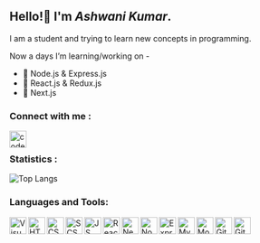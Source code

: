 ## Hello!👋 I'm _Ashwani Kumar_.

I am a student and trying to learn new concepts in programming.

Now a days I’m learning/working on -

- 🌱 Node.js & Express.js
- 🌱 React.js & Redux.js
- 🌱 Next.js

### Connect with me :
[<img align="left" alt="codeSTACKr | LinkedIn" width="30px" src="https://cdn.jsdelivr.net/gh/devicons/devicon/icons/linkedin/linkedin-original.svg" />](https://www.linkedin.com/in/ashwani-kumar-0578891bb/)

<br />

### Statistics :

![Top Langs](https://github-readme-stats.vercel.app/api/top-langs/?username=ashwani422&layout=compact&langs_count=10&theme=dracula)

### Languages and Tools:

[<img align="left" alt="Visual Studio Code" width="30px" src="https://cdn.jsdelivr.net/gh/devicons/devicon/icons/vscode/vscode-original.svg" />](https://code.visualstudio.com/)

[<img align="left" alt="HTML5" width="30px" src="https://cdn.jsdelivr.net/gh/devicons/devicon/icons/html5/html5-original.svg" />](https://html.com/)

[<img align="left" alt="CSS" width="30px" src="https://cdn.jsdelivr.net/gh/devicons/devicon/icons/css3/css3-original.svg" />](https://en.wikipedia.org/wiki/CSS)

[<img align="left" alt="SCSS" width="30px" src="https://cdn.jsdelivr.net/gh/devicons/devicon/icons/sass/sass-original.svg" />](https://sass-lang.com/)

[<img align="left" alt="JS" width="30px" src="https://cdn.jsdelivr.net/gh/devicons/devicon/icons/javascript/javascript-original.svg" />](https://www.javascript.com/)

[<img align="left" alt="ReactJS" width="30px" src="https://cdn.jsdelivr.net/gh/devicons/devicon/icons/react/react-original.svg" />](https://reactjs.org/)

[<img align="left" alt="NextJS" width="30px" src="https://cdn.jsdelivr.net/gh/devicons/devicon/icons/nextjs/nextjs-original.svg" />](https://nextjs.org/)

[<img align="left" alt="NodeJS" width="30px" src="https://cdn.jsdelivr.net/gh/devicons/devicon/icons/nodejs/nodejs-original.svg" />](https://nodejs.org/en/)

[<img align="left" alt="ExpressJS" width="30px" src="https://cdn.jsdelivr.net/gh/devicons/devicon/icons/express/express-original.svg" />](http://expressjs.com/)

[<img align="left" alt="MySQL" width="30px" src="https://cdn.jsdelivr.net/gh/devicons/devicon/icons/mysql/mysql-original-wordmark.svg" />](https://www.mysql.com/)

[<img align="left" alt="MongoDB" width="30px" src="https://cdn.jsdelivr.net/gh/devicons/devicon/icons/mongodb/mongodb-original-wordmark.svg" />](https://www.mongodb.com/)

[<img align="left" alt="Git" width="30px" src="https://cdn.jsdelivr.net/gh/devicons/devicon/icons/git/git-original.svg" />](https://git-scm.com/)

[<img align="left" alt="GitHub" width="30px" src="https://cdn.jsdelivr.net/gh/devicons/devicon/icons/github/github-original.svg" />](https://github.com/)

